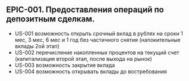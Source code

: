 ## EPIC-001. Предоставления операций по депозитным сделкам.

* US-001 возможность открыть срочный вклад в рублях на сроки 1 мес, 3 мес, 6 мес и 1 год без частичного снятия (напокительные вклады 2ой этап)
* US-002 перечисление накопленных процентов на текущий счет (капитализация второй этап, после выхода на рынок)
* US-003 возможность закрытия вклада
* US-004 возможность открывать вклады до востребования
